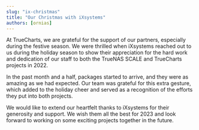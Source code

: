 ```yaml
---
slug: "ix-christmas"
title: "Our Christmas with iXsystems"
authors: [ornias]
---
```


At TrueCharts, we are grateful for the support of our partners, especially during the festive season. We were thrilled when iXsystems reached out to us during the holiday season to show their appreciation for the hard work and dedication of our staff to both the TrueNAS SCALE and TrueCharts projects in 2022.

In the past month and a half, packages started to arrive, and they were as amazing as we had expected. Our team was grateful for this extra gesture, which added to the holiday cheer and served as a recognition of the efforts they put into both projects.

We would like to extend our heartfelt thanks to iXsystems for their generosity and support. We wish them all the best for 2023 and look forward to working on some exciting projects together in the future.
